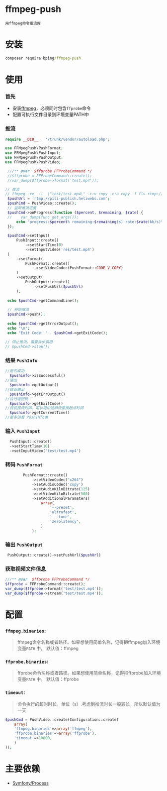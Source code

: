 # ffmpeg-push

    用ffmpeg命令推流库
  
# 安装

```cmd
composer require bping/ffmpeg-push
```

# 使用

### 首先

  * 安装[ffmpeg](http://ffmpeg.org/download.html)，必须同时包含`ffprobe`命令
  * 配置可执行文件目录到环境变量PATH中
    
### 推流

```php
require __DIR__ . '/trunk/vendor/autoload.php';

use FFMpegPush\PushFormat;
use FFMpegPush\PushInput;
use FFMpegPush\PushOutput;
use FFMpegPush\PushVideo;

 ///** @var  $ffprobe FFProbeCommand */
 //$ffprobe = FFProbeCommand::create();
 //var_dump($ffprobe->format('test.mp4'));

// 推流
// ffmpeg -re  -i  \"test/test.mp4\" -c:v copy -c:a copy -f flv rtmp://pili-publish.heliwebs.com
 $pushUrl = 'rtmp://pili-publish.heliwebs.com';
 $pushCmd = PushVideo::create();
 // 监听推流进度
 $pushCmd->onProgress(function ($percent, $remaining, $rate) {
 //    var_dump(func_get_args());
     echo "progress:$percent% remaining:$remaining(s) rate:$rate(kb/s)\n";
 });
 
 $pushCmd->setInput(
     PushInput::create()
         ->setStartTime(0)
         ->setInputVideo('res/test.mp4')
 )
     ->setFormat(
         PushFormat::create()
             ->setVideoCodec(PushFormat::CODE_V_COPY)
     )
     ->setOutput(
         PushOutput::create()
             ->setPushUrl($pushUrl)
     );
 
 echo $pushCmd->getCommandLine();
 
 // 开始推流
 $pushCmd->push();
 
 echo $pushCmd->getErrorOutput();
 echo "\n";
 echo "Exit Code: " . $pushCmd->getExitCode();   
        
// 停止推流，需要异步调用 
// $pushCmd->stop();           
```
### 结果 `PushInfo`

```php
//是否成功
  $pushinfo->isSuccessful()    
//输出
  $pushinfo->getOutput()    
//错误输出
  $pushinfo->getErrOutput()    
//执行返回码
  $pushinfo->getExitCode()
//目前推流时间，可以用中途断流重推起点时间
  $pushinfo->getCurrentTime()
//更多请看 PushInfo类  
```

### 输入 `PushInput`

```php
  PushInput::create()
  ->setStartTime(10)
  ->setInputVideo('test/test.mp4')
```

### 转码 `PushFormat`

```php
        PushFormat::create()
            ->setVideoCodec("x264")
            ->setAudioCodec('copy')
            ->setAudioKiloBitrate(125)
            ->setVideoKiloBitrate(500)
            ->setAdditionalParamaters(
                array(
                    '--preset',
                    'ultrafast',
                    ' --tune',
                    'zerolatency',
                )
            );
```

### 输出 `PushOutput`

```php
 PushOutput::create()->setPushUrl($pushUrl)
```

### 获取视频文件信息

```php
///** @var  $ffprobe FFProbeCommand */
$ffprobe = FFProbeCommand::create();
var_dump($ffprobe->format('test/test.mp4'));
var_dump($ffprobe->stream('test/test.mp4'));
```

# 配置

### `ffmpeg.binaries`:

> ffmpeg命令名称或者路径。如果想使用简单名称，记得把ffmpeg加入环境变量`PATH` 中。 默认值：ffmpeg

### `ffprobe.binaries`:

> ffprobe命令名称或者路径。如果想使用简单名称，记得把ffprobe加入环境变量`PATH` 中。 默认值：ffprobe

### `timeout`:

> 命令执行的超时时长，单位（s）.考虑到推流时长一般较长，所以默认值为一天


```php
$pushCmd = PushVideo::create(Configuration::create(
    array(
    'ffmpeg.binaries'=>array('ffmpeg'),
    'ffprobe.binaries'=>array('ffprobe'),
    'timeout'=>10800,
    )
));
```


# 主要依赖

* [Symfony/Process](https://github.com/symfony/symfony/tree/master/src/Symfony/Component/Process)

